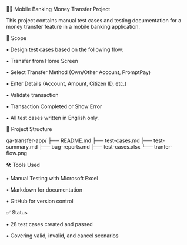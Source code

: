 🏦💵 Mobile Banking Money Transfer Project

  This project contains manual test cases and testing documentation for a money transfer feature in a mobile banking application.

🔬 Scope

  • Design test cases based on the following flow:

  • Transfer from Home Screen

  • Select Transfer Method (Own/Other Account, PromptPay)

  • Enter Details (Account, Amount, Citizen ID, etc.)

  • Validate transaction

  • Transaction Completed or Show Error

  • All test cases written in English only.

🔗 Project Structure

  qa-transfer-app/
  ├── README.md
  ├── test-cases.md
  ├── test-summary.md
  ├── bug-reports.md
  ├── test-cases.xlsx
  └── tranfer-flow.png

🛠️ Tools Used

  • Manual Testing with Microsoft Excel

  • Markdown for documentation

  • GitHub for version control

✅ Status

  • 28 test cases created and passed

  • Covering valid, invalid, and cancel scenarios
